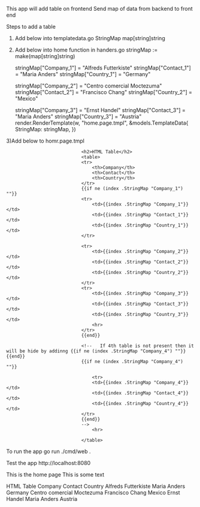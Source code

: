 This app will add table on frontend
Send map of data from backend to front end

Steps to add a table
1) Add below into templatedata.go
	StringMap map[string]string

2) Add below into home function in handers.go
	stringMap := make(map[string]string)

	stringMap["Company_1"] = "Alfreds Futterkiste"
	stringMap["Contact_1"] = "Maria Anders"
	stringMap["Country_1"] = "Germany"

	stringMap["Company_2"] = "Centro comercial Moctezuma"
	stringMap["Contact_2"] = "Francisco Chang"
	stringMap["Country_2"] = "Mexico"

	stringMap["Company_3"] = "Ernst Handel"
	stringMap["Contact_3"] = "Maria Anders"
	stringMap["Country_3"] = "Austria"
		render.RenderTemplate(w, "home.page.tmpl", &models.TemplateData{
		StringMap: stringMap,
	})

3)Add below to homr.page.tmpl

								<h2>HTML Table</h2>
								<table>
								<tr>
									<th>Company</th>
									<th>Contact</th>
									<th>Country</th>
								</tr>
								{{if ne (index .StringMap "Company_1") ""}}
								<tr>
									<td>{{index .StringMap "Company_1"}}</td>
									<td>{{index .StringMap "Contact_1"}}</td>
									<td>{{index .StringMap "Country_1"}}</td>
								</tr>
								
								<tr>
									<td>{{index .StringMap "Company_2"}}</td>
									<td>{{index .StringMap "Contact_2"}}</td>
									<td>{{index .StringMap "Country_2"}}</td>
								</tr>
								<tr>
									<td>{{index .StringMap "Company_3"}}</td>
									<td>{{index .StringMap "Contact_3"}}</td>
									<td>{{index .StringMap "Country_3"}}</td>
									<hr>
								</tr>
								{{end}}

								<!--   If 4th table is not present then it will be hide by addinng {{if ne (index .StringMap "Company_4") ""}} {{end}}
								{{if ne (index .StringMap "Company_4") ""}}

									<tr>
									<td>{{index .StringMap "Company_4"}}</td>
									<td>{{index .StringMap "Contact_4"}}</td>
									<td>{{index .StringMap "Country_4"}}</td>
								</tr>
								{{end}}
								-->
									<hr>
									
								</table>








To run the app
go run ./cmd/web .

Test the app
http://localhost:8080

This is the home page
This is some text

HTML Table
Company	Contact	Country
Alfreds Futterkiste	Maria Anders	Germany
Centro comercial Moctezuma	Francisco Chang	Mexico
Ernst Handel	Maria Anders	Austria